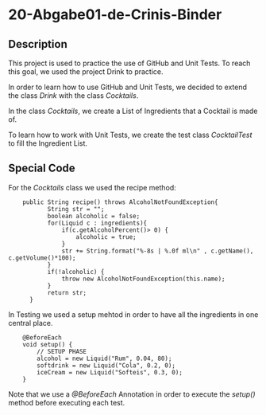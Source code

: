 # 20-Abgabe01-de-Crinis-Binder

## Description
This project is used to practice the use of GitHub and Unit Tests.
To reach this goal, we used the project Drink to practice.

In order to learn how to use GitHub and Unit Tests, we decided to
extend the class *Drink* with the class *Cocktails*.

In the class *Cocktails*, we create a List of Ingredients
that a Cocktail is made of.

To learn how to work with Unit Tests, we create the
test class *CocktailTest* to fill the Ingredient List.

## Special Code

For the *Cocktails* class we used the recipe method:
```
    public String recipe() throws AlcoholNotFoundException{
           String str = "";
           boolean alcoholic = false;
           for(Liquid c : ingredients){
               if(c.getAlcoholPercent()> 0) {
                   alcoholic = true;
               }
               str += String.format("%-8s | %.0f ml\n" , c.getName(), c.getVolume()*100);
           }
           if(!alcoholic) {
               throw new AlcoholNotFoundException(this.name);
           }
           return str;
      }
```

In Testing we used a setup mehtod in order to have all the ingredients in one central
place.
```
    @BeforeEach
    void setup() {
        // SETUP PHASE
        alcohol = new Liquid("Rum", 0.04, 80);
        softdrink = new Liquid("Cola", 0.2, 0);
        iceCream = new Liquid("Softeis", 0.3, 0);
    }
```
Note that we use a *@BeforeEach* Annotation in order to execute the *setup()* method
before executing each test.
